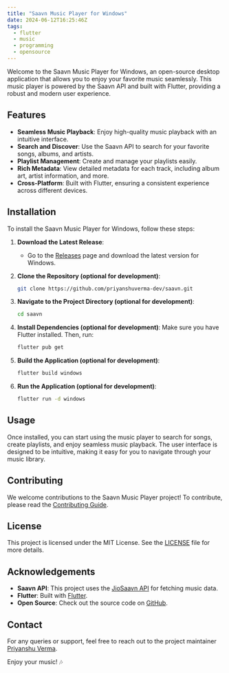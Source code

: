 ```yaml
---
title: "Saavn Music Player for Windows"
date: 2024-06-12T16:25:46Z
tags:
  - flutter
  - music
  - programming
  - opensource
---
```


Welcome to the Saavn Music Player for Windows, an open-source desktop application that allows you to enjoy your favorite music seamlessly. This music player is powered by the Saavn API and built with Flutter, providing a robust and modern user experience.

## Features

- **Seamless Music Playback**: Enjoy high-quality music playback with an intuitive interface.
- **Search and Discover**: Use the Saavn API to search for your favorite songs, albums, and artists.
- **Playlist Management**: Create and manage your playlists easily.
- **Rich Metadata**: View detailed metadata for each track, including album art, artist information, and more.
- **Cross-Platform**: Built with Flutter, ensuring a consistent experience across different devices.

## Installation

To install the Saavn Music Player for Windows, follow these steps:

1. **Download the Latest Release**:
   - Go to the [Releases](https://github.com/priyanshuverma-dev/saavn/releases) page and download the latest version for Windows.

2. **Clone the Repository (optional for development)**:
   ~~~sh
   git clone https://github.com/priyanshuverma-dev/saavn.git
   ~~~

3. **Navigate to the Project Directory (optional for development)**:
   ~~~sh
   cd saavn
   ~~~

4. **Install Dependencies (optional for development)**:
   Make sure you have Flutter installed. Then, run:
   ~~~sh
   flutter pub get
   ~~~

5. **Build the Application (optional for development)**:
   ~~~sh
   flutter build windows
   ~~~

6. **Run the Application (optional for development)**:
   ~~~sh
   flutter run -d windows
   ~~~

## Usage

Once installed, you can start using the music player to search for songs, create playlists, and enjoy seamless music playback. The user interface is designed to be intuitive, making it easy for you to navigate through your music library.

## Contributing

We welcome contributions to the Saavn Music Player project! To contribute, please read the [Contributing Guide](https://github.com/priyanshuverma-dev/saavn/CONTRIBUTING.md).

## License

This project is licensed under the MIT License. See the [LICENSE](https://github.com/priyanshuverma-dev/saavn/LICENSE) file for more details.

## Acknowledgements

- **Saavn API**: This project uses the [JioSaavn API](https://github.com/sumitkolhe/jiosaavn-api) for fetching music data.
- **Flutter**: Built with [Flutter](https://github.com/priyanshuverma-dev).
- **Open Source**: Check out the source code on [GitHub](https://github.com/priyanshuverma-dev/saavn).

## Contact

For any queries or support, feel free to reach out to the project maintainer [Priyanshu Verma](https://github.com/priyanshuverma-dev).

Enjoy your music! 🎶
 